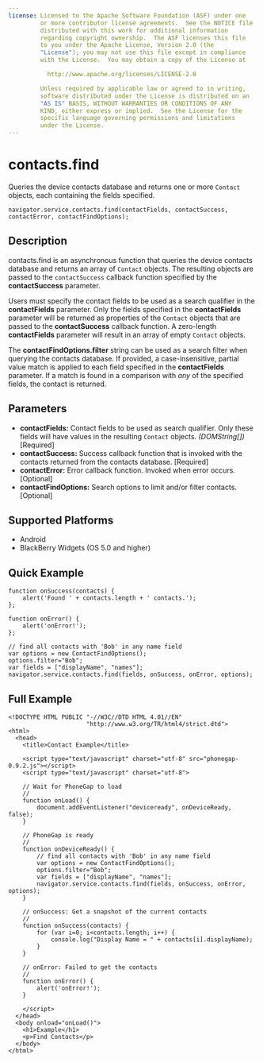 ```yaml
---
license: Licensed to the Apache Software Foundation (ASF) under one
         or more contributor license agreements.  See the NOTICE file
         distributed with this work for additional information
         regarding copyright ownership.  The ASF licenses this file
         to you under the Apache License, Version 2.0 (the
         "License"); you may not use this file except in compliance
         with the License.  You may obtain a copy of the License at

           http://www.apache.org/licenses/LICENSE-2.0

         Unless required by applicable law or agreed to in writing,
         software distributed under the License is distributed on an
         "AS IS" BASIS, WITHOUT WARRANTIES OR CONDITIONS OF ANY
         KIND, either express or implied.  See the License for the
         specific language governing permissions and limitations
         under the License.
---
```


contacts.find
=============

Queries the device contacts database and returns one or more `Contact` objects, each containing the fields specified.

    navigator.service.contacts.find(contactFields, contactSuccess, contactError, contactFindOptions);

Description
-----------

contacts.find is an asynchronous function that queries the device contacts database and returns an array of `Contact` objects.  The resulting objects are passed to the `contactSuccess` callback function specified by the __contactSuccess__ parameter.  

Users must specify the contact fields to be used as a search qualifier in the __contactFields__ parameter.  Only the fields specified in the __contactFields__ parameter will be returned as properties of the `Contact` objects that are passed to the __contactSuccess__ callback function.  A zero-length __contactFields__ parameter will result in an array of empty `Contact` objects.

The __contactFindOptions.filter__ string can be used as a search filter when querying the contacts database.  If provided, a case-insensitive, partial value match is applied to each field specified in the __contactFields__ parameter.  If a match is found in a comparison with _any_ of the specified fields, the contact is returned.

Parameters
----------

- __contactFields:__ Contact fields to be used as search qualifier. Only these fields will have values in the resulting `Contact` objects. _(DOMString[])_ [Required]
- __contactSuccess:__ Success callback function that is invoked with the contacts returned from the contacts database. [Required]
- __contactError:__ Error callback function. Invoked when error occurs. [Optional]
- __contactFindOptions:__ Search options to limit and/or filter contacts. [Optional]

Supported Platforms
-------------------

- Android
- BlackBerry Widgets (OS 5.0 and higher)

Quick Example
-------------

    function onSuccess(contacts) {
        alert('Found ' + contacts.length + ' contacts.');
    };

    function onError() {
        alert('onError!');
    };

    // find all contacts with 'Bob' in any name field
    var options = new ContactFindOptions();
	options.filter="Bob"; 
	var fields = ["displayName", "names"];
    navigator.service.contacts.find(fields, onSuccess, onError, options);

Full Example
------------

    <!DOCTYPE HTML PUBLIC "-//W3C//DTD HTML 4.01//EN"
                          "http://www.w3.org/TR/html4/strict.dtd">
    <html>
      <head>
        <title>Contact Example</title>

        <script type="text/javascript" charset="utf-8" src="phonegap-0.9.2.js"></script>
        <script type="text/javascript" charset="utf-8">

        // Wait for PhoneGap to load
        //
        function onLoad() {
            document.addEventListener("deviceready", onDeviceReady, false);
        }

        // PhoneGap is ready
        //
        function onDeviceReady() {
		    // find all contacts with 'Bob' in any name field
		    var options = new ContactFindOptions();
			options.filter="Bob"; 
			var fields = ["displayName", "names"];
		    navigator.service.contacts.find(fields, onSuccess, onError, options);
        }
    
        // onSuccess: Get a snapshot of the current contacts
        //
        function onSuccess(contacts) {
			for (var i=0; i<contacts.length; i++) {
				console.log("Display Name = " + contacts[i].displayName);
			}
        }
    
        // onError: Failed to get the contacts
        //
        function onError() {
            alert('onError!');
        }

        </script>
      </head>
      <body onload="onLoad()">
        <h1>Example</h1>
        <p>Find Contacts</p>
      </body>
    </html>
